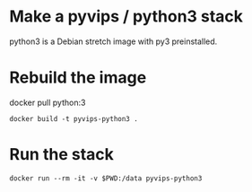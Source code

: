 # Make a pyvips / python3 stack

python3 is a Debian stretch image with py3 preinstalled.

# Rebuild the image

  docker pull python:3

	docker build -t pyvips-python3 .

# Run the stack

	docker run --rm -it -v $PWD:/data pyvips-python3

